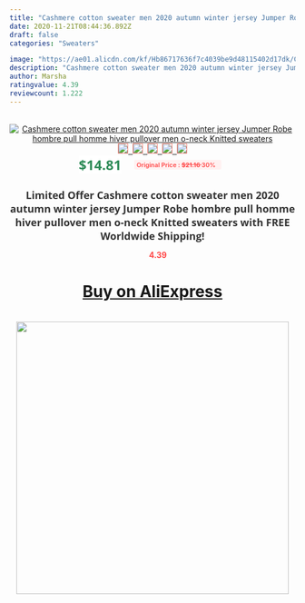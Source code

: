 ```yaml
---
title: "Cashmere cotton sweater men 2020 autumn winter jersey Jumper Robe hombre pull homme hiver pullover men o-neck Knitted sweaters"
date: 2020-11-21T08:44:36.892Z
draft: false
categories: "Sweaters"

image: "https://ae01.alicdn.com/kf/Hb86717636f7c4039be9d48115402d17dk/Cashmere-cotton-sweater-men-2020-autumn-winter-jersey-Jumper-Robe-hombre-pull-homme-hiver-pullover-men.jpg"
description: "Cashmere cotton sweater men 2020 autumn winter jersey Jumper Robe hombre pull homme hiver pullover men o-neck Knitted sweaters"
author: Marsha
ratingvalue: 4.39
reviewcount: 1.222
---
```

<br>
<div style="text-align: center;">
<a href="https://s.click.aliexpress.com/e/_AZU8Ih" target="_blank" rel="nofollow noopener noreferrer"><img alt="Cashmere cotton sweater men 2020 autumn winter jersey Jumper Robe hombre pull homme hiver pullover men o-neck Knitted sweaters" class="magnifier-image" src="https://ae01.alicdn.com/kf/Hb86717636f7c4039be9d48115402d17dk/Cashmere-cotton-sweater-men-2020-autumn-winter-jersey-Jumper-Robe-hombre-pull-homme-hiver-pullover-men.jpg_640x640.jpg">
<br>
<img style="border:1px solid salmon" src="https://ae01.alicdn.com/kf/Hb86717636f7c4039be9d48115402d17dk/Cashmere-cotton-sweater-men-2020-autumn-winter-jersey-Jumper-Robe-hombre-pull-homme-hiver-pullover-men.jpg_120x120.jpg">&nbsp;&nbsp;<img style="border:1px solid salmon" src="https://ae01.alicdn.com/kf/H6caf5d879705472e884e43ef28fc2b1eX/Cashmere-cotton-sweater-men-2020-autumn-winter-jersey-Jumper-Robe-hombre-pull-homme-hiver-pullover-men.jpg_120x120.jpg">&nbsp;&nbsp;<img style="border:1px solid salmon" src="https://ae01.alicdn.com/kf/H3565ea28bc0e4e30bd5efd3e78bb278cA/Cashmere-cotton-sweater-men-2020-autumn-winter-jersey-Jumper-Robe-hombre-pull-homme-hiver-pullover-men.jpg_120x120.jpg">&nbsp;&nbsp;<img style="border:1px solid salmon" src="https://ae01.alicdn.com/kf/Hc4e160babf364634b5c7e26c31f5afb8p/Cashmere-cotton-sweater-men-2020-autumn-winter-jersey-Jumper-Robe-hombre-pull-homme-hiver-pullover-men.jpg_120x120.jpg">&nbsp;&nbsp;<img style="border:1px solid salmon" src="https://ae01.alicdn.com/kf/He9aa4173bd904371a53ca8f28a9cb98e4/Cashmere-cotton-sweater-men-2020-autumn-winter-jersey-Jumper-Robe-hombre-pull-homme-hiver-pullover-men.jpg_120x120.jpg"></a></div><br0>
<div style="text-align: center;"><span style="background-color: white; border: 0px; box-sizing: border-box; color: seagreen; display: inline-block; font-family: &quot;open sans&quot; , &quot;arial&quot; , &quot;helvetica&quot; , sans-serif , &quot;heiti&quot;; font-size: 24px; font-stretch: inherit; font-weight: 700; line-height: inherit; margin: 0px 10px 0px 0px; padding: 0px; vertical-align: middle;">$14.81 </span>
<span style="background: rgb(255 , 241 , 241); border-radius: 3px; border: 0px; box-sizing: border-box; color: #ff4747; display: inline-block; font-family: inherit; font-size: 12px; font-stretch: inherit; font-style: inherit; font-variant: inherit; font-weight: 600; line-height: inherit; margin: 0px; padding: 2px 5px; transform: scale(0.9); vertical-align: middle;">Original Price : <b style="text-decoration: line-through;">$21.16 </b> 30%&nbsp;&nbsp;</span></div>
<h1 style="color: #333333; display: inline-block; font-family: &quot;open sans&quot; , &quot;arial&quot; , &quot;helvetica&quot; , sans-serif , &quot;heiti&quot;; font-size: 18px; font-stretch: inherit; font-weight: 700; text-align: center;">Limited Offer Cashmere cotton sweater men 2020 autumn winter jersey Jumper Robe hombre pull homme hiver pullover men o-neck Knitted sweaters with FREE Worldwide Shipping!</h1>
<div style="color: #ff4747; text-align: center;">
<img src="https://4.bp.blogspot.com/-M0ZcTcb-5uY/XleCXlxnR4I/AAAAAAAAAEc/OrjgMkXV1oMQFaCRZj5HQwOCBcu3w1FegCPcBGAYYCw/s1600/star.png" style="height: 15px;">&nbsp;<b>4.39</b></div>
<div class="button_cont" align="center"><a class="buynow_a" href="https://s.click.aliexpress.com/e/_AZU8Ih" target="_blank" rel="nofollow noopener noreferrer"><H1>Buy on AliExpress</H1></a></div><br>
<div class="separator" style="clear: both; text-align: center;">
<img src="https://lh3.googleusercontent.com/-pTy5HemUv9M/XlePHvY0dAI/AAAAAAAAAE4/0nX5iRUoIWY8eMW9Dpxeirr157OZliDIgCLcBGAsYHQ/s1600/badge.gif" width="480">
</div>
